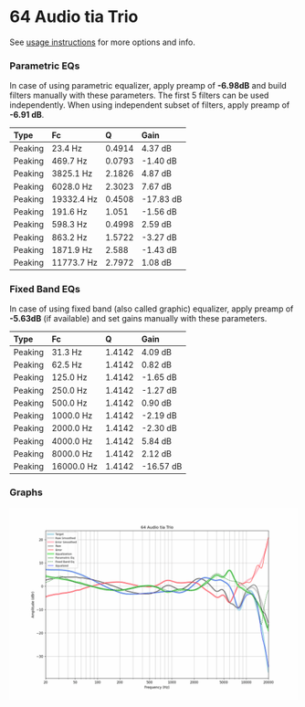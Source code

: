 # 64 Audio tia Trio
See [usage instructions](https://github.com/jaakkopasanen/AutoEq#usage) for more options and info.

### Parametric EQs
In case of using parametric equalizer, apply preamp of **-6.98dB** and build filters manually
with these parameters. The first 5 filters can be used independently.
When using independent subset of filters, apply preamp of **-6.91 dB**.

| Type    | Fc         |      Q | Gain      |
|:--------|:-----------|:-------|:----------|
| Peaking | 23.4 Hz    | 0.4914 | 4.37 dB   |
| Peaking | 469.7 Hz   | 0.0793 | -1.40 dB  |
| Peaking | 3825.1 Hz  | 2.1826 | 4.87 dB   |
| Peaking | 6028.0 Hz  | 2.3023 | 7.67 dB   |
| Peaking | 19332.4 Hz | 0.4508 | -17.83 dB |
| Peaking | 191.6 Hz   | 1.051  | -1.56 dB  |
| Peaking | 598.3 Hz   | 0.4998 | 2.59 dB   |
| Peaking | 863.2 Hz   | 1.5722 | -3.27 dB  |
| Peaking | 1871.9 Hz  | 2.588  | -1.43 dB  |
| Peaking | 11773.7 Hz | 2.7972 | 1.08 dB   |

### Fixed Band EQs
In case of using fixed band (also called graphic) equalizer, apply preamp of **-5.63dB**
(if available) and set gains manually with these parameters.

| Type    | Fc         |      Q | Gain      |
|:--------|:-----------|:-------|:----------|
| Peaking | 31.3 Hz    | 1.4142 | 4.09 dB   |
| Peaking | 62.5 Hz    | 1.4142 | 0.82 dB   |
| Peaking | 125.0 Hz   | 1.4142 | -1.65 dB  |
| Peaking | 250.0 Hz   | 1.4142 | -1.27 dB  |
| Peaking | 500.0 Hz   | 1.4142 | 0.90 dB   |
| Peaking | 1000.0 Hz  | 1.4142 | -2.19 dB  |
| Peaking | 2000.0 Hz  | 1.4142 | -2.30 dB  |
| Peaking | 4000.0 Hz  | 1.4142 | 5.84 dB   |
| Peaking | 8000.0 Hz  | 1.4142 | 2.12 dB   |
| Peaking | 16000.0 Hz | 1.4142 | -16.57 dB |

### Graphs
![](./64%20Audio%20tia%20Trio.png)